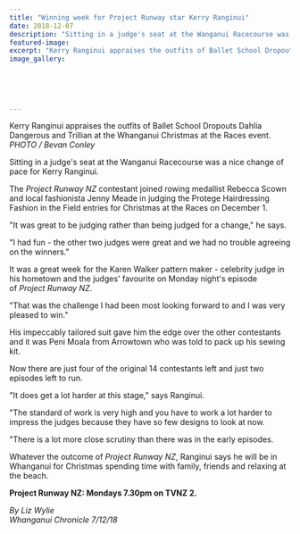 ```yaml
---
title: "Winning week for Project Runway star Kerry Ranginui"
date: 2018-12-07
description: "Sitting in a judge's seat at the Wanganui Racecourse was a nice change of pace for Kerry Ranginui..."
featured-image: 
excerpt: "Kerry Ranginui appraises the outfits of Ballet School Dropouts Dahlia Dangerous and Trillian at the Whanganui Christmas at the Races event."
image_gallery:
    
    
    
    
    
---
```


<p><span>Kerry Ranginui appraises the outfits of Ballet School Dropouts Dahlia Dangerous and Trillian at the Whanganui Christmas at the Races event. <br /><em>PHOTO / Bevan Conley</em></span></p>
<p class="element element-paragraph">Sitting in a judge's seat at the Wanganui Racecourse was a nice change of pace for Kerry Ranginui.</p>
<p class="element element-paragraph">The&nbsp;<em>Project Runway NZ</em>&nbsp;contestant joined rowing medallist Rebecca Scown and local fashionista Jenny Meade in judging the Protege Hairdressing Fashion in the Field entries for Christmas at the Races on December 1.</p>
<p class="element element-paragraph">"It was great to be judging rather than being judged for a change," he says.</p>
<p class="element element-paragraph">"I had fun - the other two judges were great and we had no trouble agreeing on the winners."</p>
<p class="element element-paragraph">It was a great week for the Karen Walker pattern maker - celebrity judge in his hometown and the judges' favourite on Monday night's episode of&nbsp;<em>Project Runway NZ</em>.</p>
<p class="element element-paragraph">"That was the challenge I had been most looking forward to and I was very pleased to win."</p>
<p class="element element-paragraph">His impeccably tailored suit gave him the edge over the other contestants and it was Peni Moala from Arrowtown who was told to pack up his sewing kit.</p>
<p class="element element-paragraph">Now there are just four of the original 14 contestants left and just two episodes left to run.</p>
<p class="element element-paragraph">"It does get a lot harder at this stage," says Ranginui.</p>
<p class="element element-paragraph">"The standard of work is very high and you have to work a lot harder to impress the judges because they have so few designs to look at now.</p>
<p class="element element-paragraph">"There is a lot more close scrutiny than there was in the early episodes.</p>
<p class="element element-paragraph">Whatever the outcome of&nbsp;<em>Project Runway NZ</em>, Ranginui says he will be in Whanganui for Christmas spending time with family, friends and relaxing at the beach.</p>
<p class="element element-paragraph"><strong>Project Runway NZ: Mondays 7.30pm on TVNZ 2.</strong></p>
<p><span><em>By Liz Wylie<br />Whanganui Chronicle 7/12/18</em></span></p>


